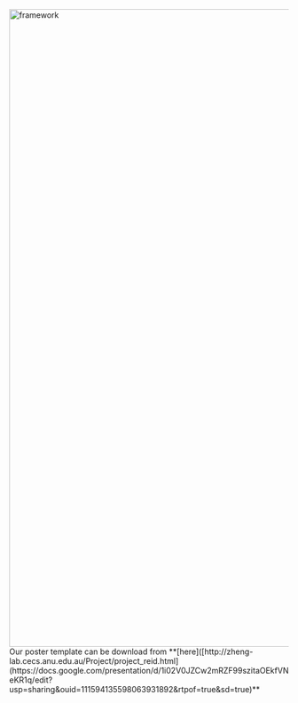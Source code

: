 <img width="1148" alt="framework" src="https://user-images.githubusercontent.com/37894893/173021143-7a6a4fd8-74e2-4018-8afe-793ed60a8982.jpg">
Our poster template can be download from **[here]([http://zheng-lab.cecs.anu.edu.au/Project/project_reid.html](https://docs.google.com/presentation/d/1i02V0JZCw2mRZF99szitaOEkfVNeKR1q/edit?usp=sharing&ouid=111594135598063931892&rtpof=true&sd=true)**

